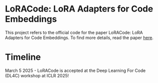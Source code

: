 # LoRACode: LoRA Adapters for Code Embeddings 
This project refers to the official code for the paper LoRACode: LoRA Adapters for Code Embeddings. To find more details, read the paper [here](https://arxiv.org/abs/2503.05315).

# Timeline
March 5 2025 - LoRACode is accepted at the Deep Learning For Code (DL4C) workshop at ICLR 2025!

